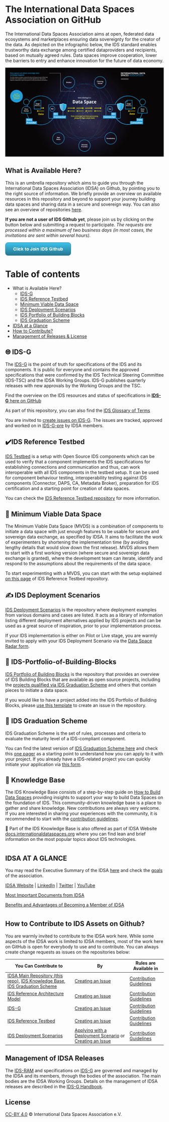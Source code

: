 # The International Data Spaces Association on GitHub
The International Data Spaces Association aims at open, federated data ecosystems and marketplaces ensuring data sovereignty for the creator of the data. As depicted on the infographic below, the IDS standard enables trustworthy data exchange among certified dataproviders and recipients, based on mutually agreed rules. Data spaces improve cooperation, lower the barriers to entry and enhance innovation for the future of data economy.

![Data Sharing in a Data Space](images/IDSA-Infographic-Data-Sharing-in-a-Data-Space.jpg)

## What is Available Here?
This is an umbrella repository which aims to guide you through the International Data Spaces Association (IDSA) on Github, by pointing you to the right source of information. We briefly provide an overview on available resources in this repository and beyond to support your journey building data spaces and sharing data in a secure and sovereign way. You can also see an overview of repositories [here](./overview_repositories.md).



**If you are not a user of IDS Github yet**, please join us by clicking on the button below and submitting a request to participate. *The requests are processed within a maximum of two business days (in most cases, the invitations are sent within several hours).*


[![Join](/images/button_click-to-join-ids-githubv2.png.png)](https://forms.office.com/r/LMFt6pbji4)




# Table of contents

-   What is Available Here?
    -   [IDS-G](#IDS-G)
    -   [IDS Reference Testbed](#IDS-Reference-Testbed)
    -   [Minimum Viable Data Space](#Minimum-Viable-Data-Space)
    -   [IDS Deployment Scenarios](#IDS-Deployment-Scenarios)
    -   [IDS Portfolio of Building Blocks](#IDS-Portfolio-of-Building-Blocks)
    -   [IDS Graduation Scheme](#IDS-Graduation-Scheme)
-   [IDSA at a Glance](#IDSA-at-a-Glance)
-   [How to Contribute?](#How-to-Contribute?)
-   [Management of Releases & License](#Management-of-Releases-&-License)


## :globe_with_meridians: IDS-G <a name="IDS-G"></a>
The [IDS-G](https://github.com/International-Data-Spaces-Association/IDS-G) is the point of truth for specifications of the IDS and its components. It is public for everyone and contains the approved specifications that were confirmed by the IDS Technical Steering Committee (IDS-TSC) and the IDSA Working Groups. IDS-G publishes quarterly releases with new approvals by the Working Groups and the TSC.

Find the overview on the IDS resources and status of specifications in [**IDS-G** here on GitHub](https://github.com/International-Data-Spaces-Association/IDS-G)

As part of this repository, you can also find the [IDS Glossary of Terms](https://github.com/International-Data-Spaces-Association/IDS-G/tree/main/Glossary) 

You are invited to [create issues on IDS-G](https://github.com/International-Data-Spaces-Association/IDS-G/issues). The issues are tracked, approved and worked on in [IDS-G-pre](https://github.com/International-Data-Spaces-Association/IDS-G-pre) by IDSA members.


## ✔️IDS Reference Testbed <a name="IDS-Reference-Testbed"></a>
[IDS Testbed](https://github.com/International-Data-Spaces-Association/IDS-testbed) is a setup with Open Source IDS components which can be used to verify that a component implements the IDS specifications for establishing connections and communication and thus, can work interoperable with all IDS components in the testbed setup. It can be used for component behaviour testing, interoperability testing against IDS components (Connector, DAPS, CA, Metadata Broker), preparation for IDS certification and a starting point for creation of data spaces. 

You can check the [IDS Reference Testbed repository](https://github.com/International-Data-Spaces-Association/IDS-testbed) for more information.

## 💊 Minimum Viable Data Space <a name="Minimum-Viable-Data-Space"></a>
The Minimum Viable Data Space (MVDS) is a combination of components to initiate a data space with just enough features to be usable for secure and sovereign data exchange, as specified by IDSA. It aims to facilitate the work of experimenters by shortening the implementation time (by avoiding lengthy details that would slow down the first release). MVDS allows them to start with a first working version (where secure and sovereign data exchange is granted), where the development team can iterate, identify and respond to the assumptions about the requirements of the data space.

To start experimenting with a MVDS, you can start with the setup explained [on this page](https://github.com/International-Data-Spaces-Association/IDS-testbed/blob/master/minimum-viable-data-space/MVDS.md) of IDS Reference Testbed repository.

## ✍️ IDS Deployment Scenarios <a name="IDS-Deployment-Scenarios"></a>
[IDS Deployment Scenarios](https://github.com/International-Data-Spaces-Association/IDS-Deployment-Scenarios) is the repository where deployment examples from various domains and cases are listed. It acts as a library of information listing different deployment alternatives applied by IDS projects and can be used as a great source of inspiration, prior to your implementation process.

If your IDS implementation is either on Pilot or Live stage, you are warmly invited to apply with your IDS Deployment Scenario via the [Data Space Radar form](https://forms.office.com/Pages/ResponsePage.aspx?id=NNZGs_usx0K9RPFVfuibG3WVHeFvj2hHgjU7ZCgshUhUMExMOTdCWDNMSERJTjlIUlRKMVc0QTUxMCQlQCN0PWcu). 

## :black_square_button: IDS-Portfolio-of-Building-Blocks <a name="IDS-Portfolio-of-Building-Blocks"></a>
[IDS Portfolio of Building Blocks](https://github.com/International-Data-Spaces-Association/IDS-Portfolio-of-Building-Blocks) is the repository that provides an overview of IDS Building Blocks that are available as open source projects, including the [projects qualified via IDS Graduation Scheme](https://github.com/International-Data-Spaces-Association/idsa/blob/main/graduation_scheme/Projects.md) and others that contain pieces to initiate a data space.

If you would like to have a project added into the IDS Portfolio of Building Blocks, please [use this template](https://github.com/International-Data-Spaces-Association/IDS-Portfolio-of-Building-Blocks/issues/new?assignees=&labels=&template=building-block-addition-request.md&title=) to create an issue in the repository. 

## 🥚 IDS Graduation Scheme <a name="IDS-Graduation-Scheme"></a>
IDS Graduation Scheme is the set of rules, processes and criteria to evaluate the maturity level of a IDS-compliant component. 

You can find the latest version of [IDS Graduation Scheme here](https://github.com/International-Data-Spaces-Association/idsa/tree/main/graduation_scheme) and check this [one pager](https://github.com/International-Data-Spaces-Association/idsa/blob/main/graduation_scheme/IDSA-Sandbox-Application.pdf) as a starting point to understand how you can apply to it with your project. If you already have a IDS-related project you can quickly initiate your application via [this form](https://internationaldataspaces.org/sandbox-application/).

## :book: Knowledge Base <a name="Knowledge-Base"></a>
The IDS Knowledge Base consists of a step-by-step guide on [How to Build Data Spaces](./how-to-build-data-spaces/README.md) providing insights to support your way to build Data Spaces on the foundation of IDS. This community-driven knowledge base is a place to gather and share knowledge. New contributions are always very welcome. If you are interested in sharing your experiences with the community, it is recommended to start with the [contribution guidelines](/CONTRIBUTING.md).

:triangular_flag_on_post: Part of the IDS Knowledge Base is also offered as part of IDSA Website [docs.internationaldataspaces.org](https://docs.internationaldataspaces.org/knowledge-base/) where you can find lean and brief information on the most popular topics about IDS technologies. 

#
## IDSA AT A GLANCE <a name="IDSA-at-a-Glance"></a>
You may read the Executive Summary of the IDSA [here](https://www.internationaldataspaces.org/publications/sharing-data-while-keeping-data-ownership-the-potential-of-ids-for-the-data-economy/) and check the [goals](GOALS.md) of the association.

[IDSA Website](https://internationaldataspaces.org/) | [LinkedIn](https://www.linkedin.com/company/international-data-spaces-association/mycompany/) | [Twitter](https://twitter.com/ids_association) | [YouTube](https://www.youtube.com/channel/UC9PsQnKgreCmj-F6Kea5QRg) 

[Most Important Documents from IDSA](https://internationaldataspaces.org/publications/most-important-documents/)

[Benefits and Advantages of Becoming a Member of IDSA](https://internationaldataspaces.org/we/become-a-member/)
#

## How to Contribute to IDS Assets on Github? <a name="How-to-Contribute?"></a>
You are warmly invited to contribute to the IDSA work here. While some aspects of the IDSA work is limited to IDSA members, most of the work here on GitHub is open for everybody to use and to contribute. You can always create change requests as issues on the repositories below: 

| You Can Contribute to | By | Rules are Available in
| ----------- | ----------- | ----------- |
| [IDSA Main Repository (this repo)](https://github.com/International-Data-Spaces-Association/idsa), [IDS Knowledge Base](https://github.com/International-Data-Spaces-Association/idsa/tree/main/how-to-build-data-spaces), [IDS Graduation Scheme](https://github.com/International-Data-Spaces-Association/idsa/tree/main/graduation_scheme) | [Creating an Issue](https://github.com/International-Data-Spaces-Association/idsa/issues/new/choose) | [Contribution Guidelines](https://github.com/International-Data-Spaces-Association/idsa/blob/main/CONTRIBUTING.md)
| [IDS Reference Architecture Model](https://github.com/International-Data-Spaces-Association/IDS-RAM_4_0) | [Creating an Issue](https://github.com/International-Data-Spaces-Association/IDS-RAM_4_0/issues/new)| [Contribution Guidelines](https://github.com/International-Data-Spaces-Association/IDS-RAM_4_0/blob/main/CONTRIBUTING.md)
| [IDS-G](https://github.com/International-Data-Spaces-Association/IDS-G) | [Creating an Issue](https://github.com/International-Data-Spaces-Association/IDS-G/issues/new)| [Contribution Guidelines](https://github.com/International-Data-Spaces-Association/IDS-G/blob/main/CONTRIBUTING.md)
| [IDS Reference Testbed](https://github.com/International-Data-Spaces-Association/IDS-testbed) | [Creating an Issue](https://github.com/International-Data-Spaces-Association/IDS-testbed/issues/new)| [Contribution Guidelines](https://github.com/International-Data-Spaces-Association/IDS-testbed/blob/master/CONTRIBUTING.md)
| [IDS Deployment Scenarios](https://github.com/International-Data-Spaces-Association/IDS-Deployment-Scenarios) | [Applying with a Deployment Scenario](https://forms.office.com/Pages/ResponsePage.aspx?id=NNZGs_usx0K9RPFVfuibG3WVHeFvj2hHgjU7ZCgshUhUMExMOTdCWDNMSERJTjlIUlRKMVc0QTUxMCQlQCN0PWcu) or [Creating an Issue](https://github.com/International-Data-Spaces-Association/IDS-Deployment-Scenarios/issues/new)| [Contribution Guidelines](https://github.com/International-Data-Spaces-Association/IDS-Deployment-Scenarios/blob/main/CONTRIBUTING.md)

## Management of IDSA Releases <a name="Management-of-Releases-&-License"></a>
The [IDS-RAM](https://github.com/International-Data-Spaces-Association/IDS-RAM_4_0) and specifications on [IDS-G](https://github.com/International-Data-Spaces-Association/IDS-G) are governed and managed by the IDSA and its members, through the bodies of the association. The main bodies are the IDSA Working Groups. Details on the management of IDSA releases are described in the [IDS-G Handbook](https://github.com/International-Data-Spaces-Association/IDS-G/blob/main/Handbook/README.md).

## License
[CC-BY 4.0](/LICENSE.md) © International Data Spaces Association e.V.





